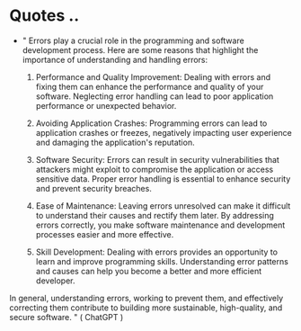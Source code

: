 # Quotes ..

- " Errors play a crucial role in the programming and software development process. Here are some reasons that highlight the importance of understanding and handling errors:

  1. Performance and Quality Improvement: Dealing with errors and fixing them can enhance the performance and quality of your software. Neglecting error handling can lead to poor application performance or unexpected behavior.

  2. Avoiding Application Crashes: Programming errors can lead to application crashes or freezes, negatively impacting user experience and damaging the application's reputation.

  3. Software Security: Errors can result in security vulnerabilities that attackers might exploit to compromise the application or access sensitive data. Proper error handling is essential to enhance security and prevent security breaches.

  4. Ease of Maintenance: Leaving errors unresolved can make it difficult to understand their causes and rectify them later. By addressing errors correctly, you make software maintenance and development processes easier and more effective.

  5. Skill Development: Dealing with errors provides an opportunity to learn and improve programming skills. Understanding error patterns and causes can help you become a better and more efficient developer.

In general, understanding errors, working to prevent them, and effectively correcting them contribute to building more sustainable, high-quality, and secure software. " ( ChatGPT )
